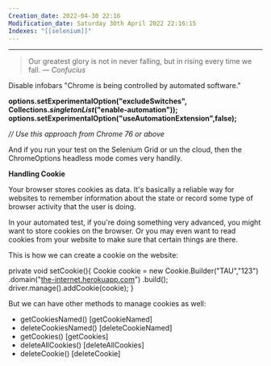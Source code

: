 ```yaml
---
Creation_date: 2022-04-30 22:16
Modification_date: Saturday 30th April 2022 22:16:15
Indexes: "[[selenium]]"
---
```


----


> Our greatest glory is not in never falling, but in rising every time we fall.
> — <cite>Confucius</cite>

Disable infobars "Chrome is being controlled by automated software."

**options.setExperimentalOption("excludeSwitches", Collections._singletonList_("enable-automation")); options.setExperimentalOption("useAutomationExtension",false);**

_// Use this approach from Chrome 76 or above_

And if you run your test on the Selenium Grid or un the cloud, then the ChromeOptions headless mode comes very handily.

**Handling Cookie**

Your browser stores cookies as data. It's basically a reliable way for websites to remember information about the state or record some type of browser activity that the user is doing.

In your automated test, if you're doing something very advanced, you might want to store cookies on the browser. Or you may even want to read cookies from your website to make sure that certain things are there.

This is how we can create a cookie on the website:

private void setCookie(){ 
	Cookie cookie = new Cookie.Builder("TAU","123") 
		.domain("[the-internet.herokuapp.com](http://the-internet.herokuapp.com/)") 
		.build(); 
	driver.manage().addCookie(cookie); 
}

But we can have other methods to manage cookies as well:

-   getCookiesNamed() [getCookieNamed]
-   deleteCookiesNamed() [deleteCookieNamed]
-   getCookies() [getCookies]
-   deleteAllCookies() [deleteAllCookies]
-   deleteCookie() [deleteCookie]